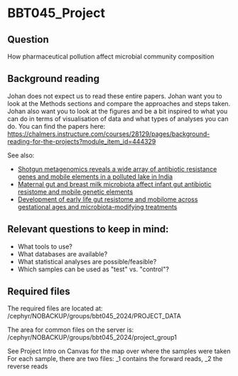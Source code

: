 # BBT045_Project

## Question
How pharmaceutical pollution affect microbial community composition

## Background reading
Johan does not expect us to read these entire papers. Johan want you to look at the Methods sections and compare the approaches and steps taken. Johan also want you to look at the figures and be a bit inspired to what you can do in terms of visualisation of data and what types of analyses you can do. You can find the papers here:
https://chalmers.instructure.com/courses/28129/pages/background-reading-for-the-projects?module_item_id=444329

See also:
- [Shotgun metagenomics reveals a wide array of antibiotic resistance genes and mobile elements in a polluted lake in India](https://www.frontiersin.org/journals/microbiology/articles/10.3389/fmicb.2014.00648/full)
- [Maternal gut and breast milk microbiota affect infant gut antibiotic resistome and mobile genetic elements](https://www.nature.com/articles/s41467-018-06393-w)
- [Development of early life gut resistome and mobilome across gestational ages and microbiota-modifying treatments](https://www.thelancet.com/journals/ebiom/article/PIIS2352-3964(23)00178-0/fulltext)


## Relevant questions to keep in mind:
- What tools to use?
- What databases are available?
- What statistical analyses are possible/feasible?
- Which samples can be used as "test" vs. "control"?

## Required files
The required files are located at: /cephyr/NOBACKUP/groups/bbt045_2024/PROJECT_DATA

The area for common files on the server is: /cephyr/NOBACKUP/groups/bbt045_2024/project_group1

See Project Intro on Canvas for the map over where the samples were taken
For each sample, there are two files: _1 contains the forward reads, _2 the reverse reads
